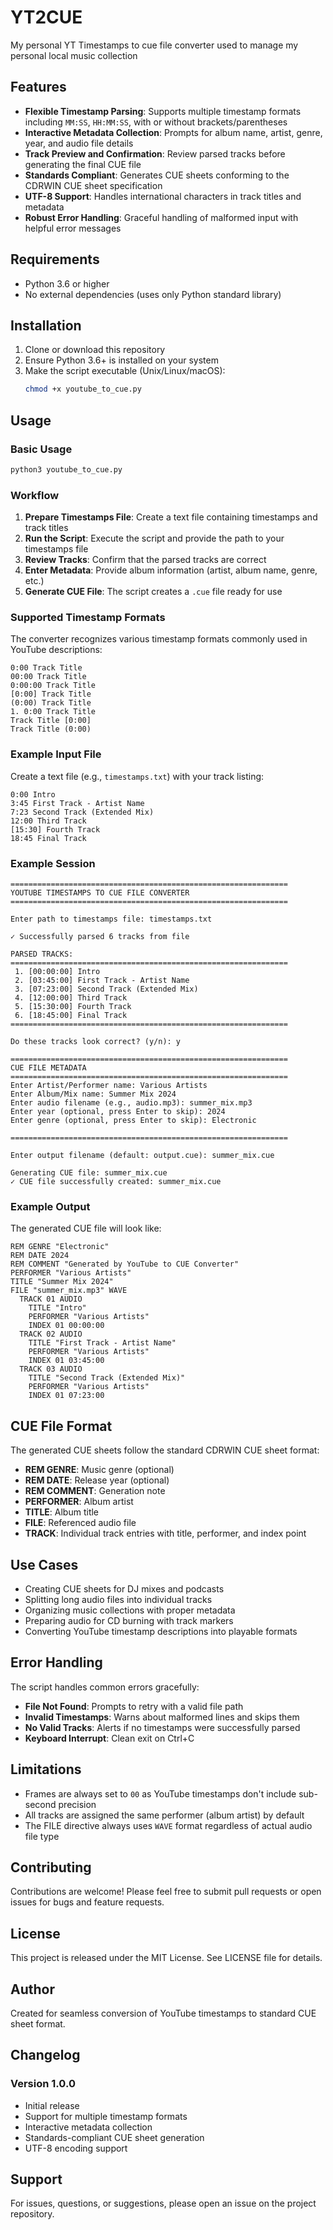 # YT2CUE
My personal YT Timestamps to cue file converter used to manage my personal local music collection

## Features

- **Flexible Timestamp Parsing**: Supports multiple timestamp formats including `MM:SS`, `HH:MM:SS`, with or without brackets/parentheses
- **Interactive Metadata Collection**: Prompts for album name, artist, genre, year, and audio file details
- **Track Preview and Confirmation**: Review parsed tracks before generating the final CUE file
- **Standards Compliant**: Generates CUE sheets conforming to the CDRWIN CUE sheet specification
- **UTF-8 Support**: Handles international characters in track titles and metadata
- **Robust Error Handling**: Graceful handling of malformed input with helpful error messages

## Requirements

- Python 3.6 or higher
- No external dependencies (uses only Python standard library)

## Installation

1. Clone or download this repository
2. Ensure Python 3.6+ is installed on your system
3. Make the script executable (Unix/Linux/macOS):
   ```bash
   chmod +x youtube_to_cue.py
   ```

## Usage

### Basic Usage

```bash
python3 youtube_to_cue.py
```

### Workflow

1. **Prepare Timestamps File**: Create a text file containing timestamps and track titles
2. **Run the Script**: Execute the script and provide the path to your timestamps file
3. **Review Tracks**: Confirm that the parsed tracks are correct
4. **Enter Metadata**: Provide album information (artist, album name, genre, etc.)
5. **Generate CUE File**: The script creates a `.cue` file ready for use

### Supported Timestamp Formats

The converter recognizes various timestamp formats commonly used in YouTube descriptions:

```
0:00 Track Title
00:00 Track Title
0:00:00 Track Title
[0:00] Track Title
(0:00) Track Title
1. 0:00 Track Title
Track Title [0:00]
Track Title (0:00)
```

### Example Input File

Create a text file (e.g., `timestamps.txt`) with your track listing:

```
0:00 Intro
3:45 First Track - Artist Name
7:23 Second Track (Extended Mix)
12:00 Third Track
[15:30] Fourth Track
18:45 Final Track
```

### Example Session

```
==============================================================
YOUTUBE TIMESTAMPS TO CUE FILE CONVERTER
==============================================================

Enter path to timestamps file: timestamps.txt

✓ Successfully parsed 6 tracks from file

PARSED TRACKS:
==============================================================
 1. [00:00:00] Intro
 2. [03:45:00] First Track - Artist Name
 3. [07:23:00] Second Track (Extended Mix)
 4. [12:00:00] Third Track
 5. [15:30:00] Fourth Track
 6. [18:45:00] Final Track
==============================================================

Do these tracks look correct? (y/n): y

==============================================================
CUE FILE METADATA
==============================================================
Enter Artist/Performer name: Various Artists
Enter Album/Mix name: Summer Mix 2024
Enter audio filename (e.g., audio.mp3): summer_mix.mp3
Enter year (optional, press Enter to skip): 2024
Enter genre (optional, press Enter to skip): Electronic

==============================================================

Enter output filename (default: output.cue): summer_mix.cue

Generating CUE file: summer_mix.cue
✓ CUE file successfully created: summer_mix.cue
```

### Example Output

The generated CUE file will look like:

```cue
REM GENRE "Electronic"
REM DATE 2024
REM COMMENT "Generated by YouTube to CUE Converter"
PERFORMER "Various Artists"
TITLE "Summer Mix 2024"
FILE "summer_mix.mp3" WAVE
  TRACK 01 AUDIO
    TITLE "Intro"
    PERFORMER "Various Artists"
    INDEX 01 00:00:00
  TRACK 02 AUDIO
    TITLE "First Track - Artist Name"
    PERFORMER "Various Artists"
    INDEX 01 03:45:00
  TRACK 03 AUDIO
    TITLE "Second Track (Extended Mix)"
    PERFORMER "Various Artists"
    INDEX 01 07:23:00
```

## CUE File Format

The generated CUE sheets follow the standard CDRWIN CUE sheet format:

- **REM GENRE**: Music genre (optional)
- **REM DATE**: Release year (optional)
- **REM COMMENT**: Generation note
- **PERFORMER**: Album artist
- **TITLE**: Album title
- **FILE**: Referenced audio file
- **TRACK**: Individual track entries with title, performer, and index point

## Use Cases

- Creating CUE sheets for DJ mixes and podcasts
- Splitting long audio files into individual tracks
- Organizing music collections with proper metadata
- Preparing audio for CD burning with track markers
- Converting YouTube timestamp descriptions into playable formats

## Error Handling

The script handles common errors gracefully:

- **File Not Found**: Prompts to retry with a valid file path
- **Invalid Timestamps**: Warns about malformed lines and skips them
- **No Valid Tracks**: Alerts if no timestamps were successfully parsed
- **Keyboard Interrupt**: Clean exit on Ctrl+C

## Limitations

- Frames are always set to `00` as YouTube timestamps don't include sub-second precision
- All tracks are assigned the same performer (album artist) by default
- The FILE directive always uses `WAVE` format regardless of actual audio file type

## Contributing

Contributions are welcome! Please feel free to submit pull requests or open issues for bugs and feature requests.

## License

This project is released under the MIT License. See LICENSE file for details.

## Author

Created for seamless conversion of YouTube timestamps to standard CUE sheet format.

## Changelog

### Version 1.0.0
- Initial release
- Support for multiple timestamp formats
- Interactive metadata collection
- Standards-compliant CUE sheet generation
- UTF-8 encoding support

## Support

For issues, questions, or suggestions, please open an issue on the project repository.